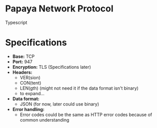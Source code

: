 # Papaya Network Protocol
Typescript

# Specifications
- **Base:** TCP
- **Port:** 947
- **Encryption:** TLS (Specifications later)
- **Headers:**
  - VER(sion)
  - CON(tent)
  - LEN(gth) (might not need it if the data format isn't binary)
  - to expand...
- **Data format:**
  - JSON (for now, later could use binary)
- **Error handling:**
  - Error codes could be the same as HTTP error codes because of common understanding